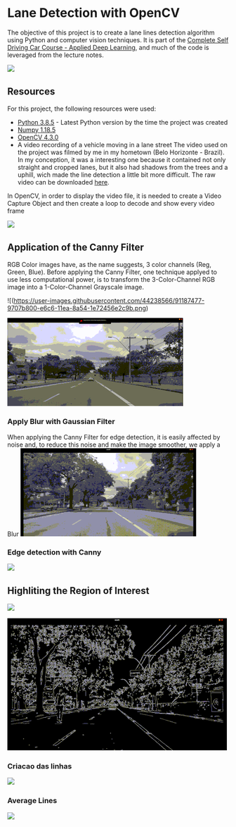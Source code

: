 # Lane Detection with OpenCV
The objective of this project is to create a lane lines detection algorithm using Python and computer vision techniques. It is part of the [Complete Self Driving Car Course - Applied Deep Learning](https://www.udemy.com/course/applied-deep-learningtm-the-complete-self-driving-car-course/), and much of the code is leveraged from the lecture notes.

![](https://raw.githubusercontent.com/LucasMirachi/Lane_Detection/master/Images/detected_avg_lines.gif)

## Resources
For this project, the following resources were used:
* [Python 3.8.5](https://www.python.org/downloads/) - Latest Python version by the time the project was created
* [Numpy 1.18.5](https://numpy.org/)
* [OpenCV 4.3.0](https://opencv.org/releases/)
* A video recording of a vehicle moving in a lane street
The video used on the project was filmed by me in my hometown (Belo Horizonte - Brazil). In my conception, it was a interesting one because it contained not only straight and cropped lanes, but it also had shadows from the trees and a uphill, wich made the line detection a little bit more difficult.
The raw video can be downloaded [here](https://drive.google.com/file/d/1nM4K6CksBFwiSmNYrX8QAB3XzLxWB3TG/view?usp=sharing).

In OpenCV, in order to display the video file, it is needed to create a Video Capture Object and then create a loop to decode and show every video frame 

![](https://raw.githubusercontent.com/LucasMirachi/Lane_Detection/master/Images/base_video.gif)

## Application of the Canny Filter
RGB Color images have, as the name suggests, 3 color channels (Reg, Green, Blue). Before applying the Canny Filter, one technique applyed to use less computational power, is to transform the 3-Color-Channel RGB image into a 1-Color-Channel Grayscale image.

![(https://user-images.githubusercontent.com/44238566/91187477-9707b800-e6c6-11ea-8a54-1e72456e2c9b.png)

![](https://raw.githubusercontent.com/LucasMirachi/Lane_Detection/master/Images/gray.gif)

### Apply Blur with Gaussian Filter
When applying the Canny Filter for edge detection, it is easily affected by noise and, to reduce this noise and make the image smoother, we apply a Blur
![](https://raw.githubusercontent.com/LucasMirachi/Lane_Detection/master/Images/blur.gif)

### Edge detection with Canny

![](https://raw.githubusercontent.com/LucasMirachi/Lane_Detection/master/Images/canny.gif)

## Highliting the Region of Interest

![](https://user-images.githubusercontent.com/44238566/91187539-aa1a8800-e6c6-11ea-8f57-1f2d175de578.png)

![](https://raw.githubusercontent.com/LucasMirachi/Lane_Detection/master/Images/mask.gif)

### Criacao das linhas

![](https://raw.githubusercontent.com/LucasMirachi/Lane_Detection/master/Images/lines.gif)

### Average Lines
![](https://raw.githubusercontent.com/LucasMirachi/Lane_Detection/master/Images/detected_avg_lines.gif)

